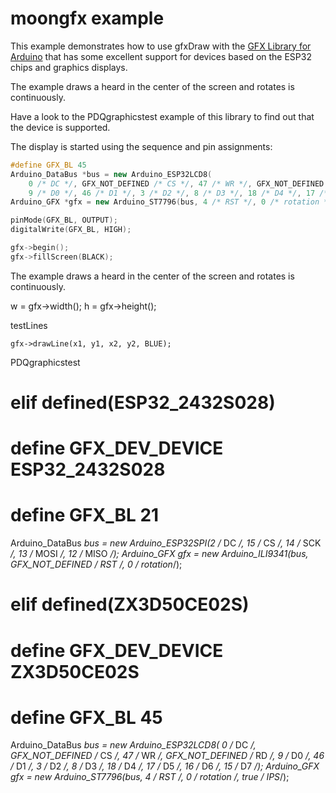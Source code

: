 # moongfx example

This example demonstrates how to use gfxDraw with the
[GFX Library for Arduino](https://github.com/moononournation/Arduino_GFX) that has some excellent support for devices
based on the ESP32 chips and graphics displays.

The example draws a heard in the center of the screen and rotates is continuously.


Have a look to the PDQgraphicstest example of this library to find out that the device is supported.

The display is started using the sequence and pin assignments:

``` cpp
#define GFX_BL 45
Arduino_DataBus *bus = new Arduino_ESP32LCD8(
    0 /* DC */, GFX_NOT_DEFINED /* CS */, 47 /* WR */, GFX_NOT_DEFINED /* RD */,
    9 /* D0 */, 46 /* D1 */, 3 /* D2 */, 8 /* D3 */, 18 /* D4 */, 17 /* D5 */, 16 /* D6 */, 15 /* D7 */);
Arduino_GFX *gfx = new Arduino_ST7796(bus, 4 /* RST */, 0 /* rotation */, true /* IPS */);

pinMode(GFX_BL, OUTPUT);
digitalWrite(GFX_BL, HIGH);

gfx->begin();
gfx->fillScreen(BLACK);
```

The example draws a heard in the center of the screen and rotates is continuously.

  w = gfx->width();
  h = gfx->height();

testLines

    gfx->drawLine(x1, y1, x2, y2, BLUE);



PDQgraphicstest

# elif defined(ESP32_2432S028)
# define GFX_DEV_DEVICE ESP32_2432S028
# define GFX_BL 21
Arduino_DataBus *bus = new Arduino_ESP32SPI(2 /* DC */, 15 /* CS */, 14 /* SCK */, 13 /* MOSI */, 12 /* MISO */);
Arduino_GFX *gfx = new Arduino_ILI9341(bus, GFX_NOT_DEFINED /* RST */, 0 /* rotation*/);


# elif defined(ZX3D50CE02S)
# define GFX_DEV_DEVICE ZX3D50CE02S
# define GFX_BL 45
Arduino_DataBus *bus = new Arduino_ESP32LCD8(
    0 /* DC */, GFX_NOT_DEFINED /* CS */, 47 /* WR */, GFX_NOT_DEFINED /* RD */,
    9 /* D0 */, 46 /* D1 */, 3 /* D2 */, 8 /* D3 */, 18 /* D4 */, 17 /* D5 */, 16 /* D6 */, 15 /* D7 */);
Arduino_GFX *gfx = new Arduino_ST7796(bus, 4 /* RST */, 0 /* rotation */, true /* IPS*/);

